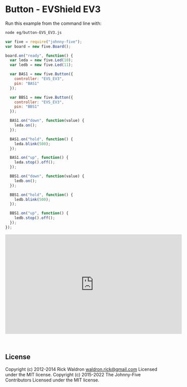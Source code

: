 <!--remove-start-->

# Button - EVShield EV3

<!--remove-end-->








Run this example from the command line with:
```bash
node eg/button-EVS_EV3.js
```


```javascript
var five = require("johnny-five");
var board = new five.Board();

board.on("ready", function() {
  var leda = new five.Led(10);
  var ledb = new five.Led(11);

  var BAS1 = new five.Button({
    controller: "EVS_EV3",
    pin: "BAS1"
  });

  var BBS1 = new five.Button({
    controller: "EVS_EV3",
    pin: "BBS1"
  });

  BAS1.on("down", function(value) {
    leda.on();
  });

  BAS1.on("hold", function() {
    leda.blink(500);
  });

  BAS1.on("up", function() {
    leda.stop().off();
  });

  BBS1.on("down", function(value) {
    ledb.on();
  });

  BBS1.on("hold", function() {
    ledb.blink(500);
  });

  BBS1.on("up", function() {
    ledb.stop().off();
  });
});

```





<iframe width="560" height="315" src="https://www.youtube.com/embed/mAwvQJQo09Y" frameborder="0" allowfullscreen></iframe>



&nbsp;

<!--remove-start-->

## License
Copyright (c) 2012-2014 Rick Waldron <waldron.rick@gmail.com>
Licensed under the MIT license.
Copyright (c) 2015-2022 The Johnny-Five Contributors
Licensed under the MIT license.

<!--remove-end-->
